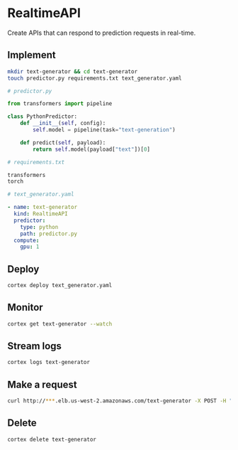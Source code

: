 # RealtimeAPI

Create APIs that can respond to prediction requests in real-time.

## Implement

```bash
mkdir text-generator && cd text-generator
touch predictor.py requirements.txt text_generator.yaml
```

```python
# predictor.py

from transformers import pipeline

class PythonPredictor:
    def __init__(self, config):
        self.model = pipeline(task="text-generation")

    def predict(self, payload):
        return self.model(payload["text"])[0]
```

```python
# requirements.txt

transformers
torch
```

```yaml
# text_generator.yaml

- name: text-generator
  kind: RealtimeAPI
  predictor:
    type: python
    path: predictor.py
  compute:
    gpu: 1
```

## Deploy

```bash
cortex deploy text_generator.yaml
```

## Monitor

```bash
cortex get text-generator --watch
```

## Stream logs

```bash
cortex logs text-generator
```

## Make a request

```bash
curl http://***.elb.us-west-2.amazonaws.com/text-generator -X POST -H "Content-Type: application/json" -d '{"text": "hello world"}'
```

## Delete

```bash
cortex delete text-generator
```
